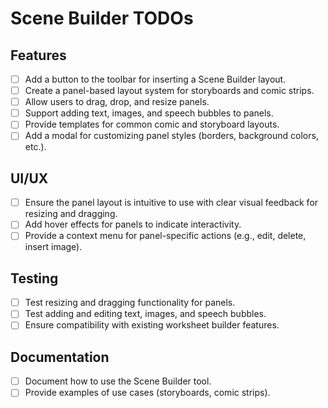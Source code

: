 # Scene Builder TODOs

## Features
- [ ] Add a button to the toolbar for inserting a Scene Builder layout.
- [ ] Create a panel-based layout system for storyboards and comic strips.
- [ ] Allow users to drag, drop, and resize panels.
- [ ] Support adding text, images, and speech bubbles to panels.
- [ ] Provide templates for common comic and storyboard layouts.
- [ ] Add a modal for customizing panel styles (borders, background colors, etc.).

## UI/UX
- [ ] Ensure the panel layout is intuitive to use with clear visual feedback for resizing and dragging.
- [ ] Add hover effects for panels to indicate interactivity.
- [ ] Provide a context menu for panel-specific actions (e.g., edit, delete, insert image).

## Testing
- [ ] Test resizing and dragging functionality for panels.
- [ ] Test adding and editing text, images, and speech bubbles.
- [ ] Ensure compatibility with existing worksheet builder features.

## Documentation
- [ ] Document how to use the Scene Builder tool.
- [ ] Provide examples of use cases (storyboards, comic strips).
